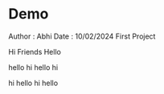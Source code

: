 # Demo
Author : Abhi
Date : 10/02/2024
First Project

Hi Friends
Hello 

hello
hi 
hello
hi


hi
hello
hi 
hello
